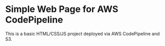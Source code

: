 
# Simple Web Page for AWS CodePipeline

This is a basic HTML/CSS/JS project deployed via AWS CodePipeline and S3.
